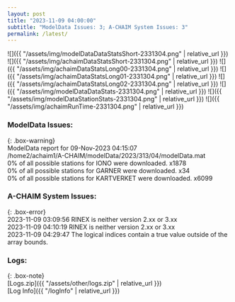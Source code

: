 ```yaml
---
layout: post
title: "2023-11-09 04:00:00"
subtitle: "ModelData Issues: 3; A-CHAIM System Issues: 3"
permalink: /latest/
---
```


![]({{ "/assets/img/modelDataDataStatsShort-2331304.png" | relative_url }})
![]({{ "/assets/img/achaimDataStatsShort-2331304.png" | relative_url }})
![]({{ "/assets/img/achaimDataStatsLong00-2331304.png" | relative_url }})
![]({{ "/assets/img/achaimDataStatsLong01-2331304.png" | relative_url }})
![]({{ "/assets/img/achaimDataStatsLong02-2331304.png" | relative_url }})
![]({{ "/assets/img/modelDataDataStats-2331304.png" | relative_url }})
![]({{ "/assets/img/modelDataStationStats-2331304.png" | relative_url }})
![]({{ "/assets/img/achaimRunTime-2331304.png" | relative_url }})


### ModelData Issues:  
  
{: .box-warning}  
 ModelData report for 09-Nov-2023 04:15:07   
 /home2/achaim1/A-CHAIM/modelData/2023/313/04/modelData.mat   
 0% of all possible stations for IONO were downloaded. x1878   
 0% of all possible stations for GARNER were downloaded. x34   
 0% of all possible stations for KARTVERKET were downloaded. x6099   
  
### A-CHAIM System Issues:  
  
{: .box-error}  
2023-11-09 03:09:56 RINEX is neither version 2.xx or 3.xx  
2023-11-09 04:10:19 RINEX is neither version 2.xx or 3.xx  
2023-11-09 04:29:47 The logical indices contain a true value outside of the array bounds.  

### Logs:  
  
{: .box-note}  
[Logs.zip]({{ "/assets/other/logs.zip" | relative_url }})  
[Log Info]({{ "/logInfo" | relative_url }})  
